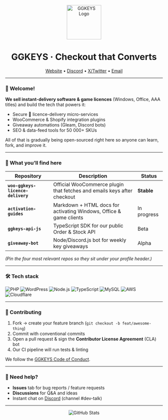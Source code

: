 <!-- Header badges generated at https://shields.io -->
<p align="center">
  <img src="https://ggkeys.com/wp-content/uploads/2024/08/ggkeys-logo-dark.svg" alt="GGKEYS Logo" height="110"/>
</p>

<h1 align="center">GGKEYS · Checkout that Converts</h1>
<p align="center">
  <a href="https://ggkeys.com">Website</a> •
  <a href="https://discord.gg/ggkeys">Discord</a> •
  <a href="https://twitter.com/ggkeys">X/Twitter</a> •
  <a href="mailto:partners@ggkeys.com">Email</a>
</p>

---

### 👋 Welcome!

**We sell instant-delivery software & game licences** (Windows, Office, AAA titles) and build the tech that powers it:
- Secure 🔑 licence-delivery micro-services  
- WooCommerce & Shopify integration plugins  
- Giveaway automations (Gleam, Discord bots)  
- SEO & data-feed tools for 50 000+ SKUs

All of that is gradually being open-sourced right here so anyone can learn, fork, and improve it.

---

### 📂 What you’ll find here

| Repository | Description | Status |
|------------|-------------|--------|
| **`woo-ggkeys-licence-delivery`** | Official WooCommerce plugin that fetches and emails keys after checkout | **Stable** |
| **`activation-guides`** | Markdown + HTML docs for activating Windows, Office & game clients | In progress |
| **`ggkeys-api-js`** | TypeScript SDK for our public Order & Stock API | Beta |
| **`giveaway-bot`** | Node/Discord.js bot for weekly key giveaways | Alpha |

*(Pin the four most relevant repos so they sit under your profile header.)*

---

### 🛠 Tech stack

![PHP](https://img.shields.io/badge/PHP-8.3-informational?logo=php)
![WordPress](https://img.shields.io/badge/WordPress-6.x-informational?logo=wordpress)
![Node.js](https://img.shields.io/badge/Node.js-20-informational?logo=node.js)
![TypeScript](https://img.shields.io/badge/TypeScript-5-informational?logo=typescript)
![MySQL](https://img.shields.io/badge/MySQL-8-informational?logo=mysql)
![AWS](https://img.shields.io/badge/AWS-EC2%20%7C%20S3%20%7C%20SES-informational?logo=amazonaws)
![Cloudflare](https://img.shields.io/badge/Cloudflare-CDN%20%2B%20WAF-informational?logo=cloudflare)

---

### 🤝 Contributing

1. Fork → create your feature branch (`git checkout -b feat/awesome-thing`)
2. Commit with conventional commits
3. Open a pull request & sign the **Contributor License Agreement** (CLA) bot
4. Our CI pipeline will run tests & linting

We follow the [GGKEYS Code of Conduct](CODE_OF_CONDUCT.md).

---

### 💬 Need help?

- **Issues** tab for bug reports / feature requests  
- **Discussions** for Q&A and ideas  
- Instant chat on [Discord](https://discord.gg/ggkeys) (channel #dev-talk)  

---

<p align="center">
  <img src="https://github-readme-stats.vercel.app/api?username=GGKEYS&show_icons=true&hide_border=true" alt="GitHub Stats">
</p>

